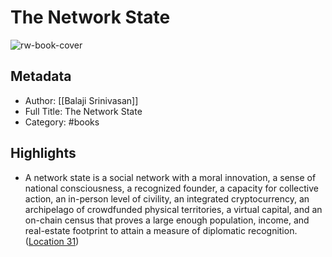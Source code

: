 # The Network State

![rw-book-cover](https://m.media-amazon.com/images/I/71ZeCLHRzvL._SY160.jpg)

## Metadata
- Author: [[Balaji Srinivasan]]
- Full Title: The Network State
- Category: #books

## Highlights
- A network state is a social network with a moral innovation, a sense of national consciousness, a recognized founder, a capacity for collective action, an in-person level of civility, an integrated cryptocurrency, an archipelago of crowdfunded physical territories, a virtual capital, and an on-chain census that proves a large enough population, income, and real-estate footprint to attain a measure of diplomatic recognition. ([Location 31](https://readwise.io/to_kindle?action=open&asin=B09VPKZR3G&location=31))
